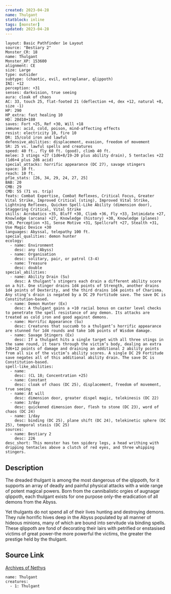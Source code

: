 ```yaml
---
created: 2023-04-28
name: Thulgant
statblock: inline
tags: [monster]
updated: 2023-04-28
---
```

```statblock
layout: Basic Pathfinder 1e Layout
source: "Bestiary 2"
Monster_CR: 18
name: Thulgant
Monster_XP: 153600
alignment: CE
size: Large
type: outsider
subtype: (chaotic, evil, extraplanar, qlippoth)
INI: +12
perception: +31
senses: darkvision, true seeing
aura: cloak of chaos
AC: 33, touch 25, flat-footed 21 (deflection +4, dex +12, natural +8, size -1)
HP: 290
HP_extra: fast healing 10
HD: 20d10+180
saves: Fort +25, Ref +30, Will +18
immune: acid, cold, poison, mind-affecting effects
resist: electricity 10, fire 10
DR: 15/cold iron and lawful
defensive_abilities: displacement, evasion, freedom of movement
SR: 25 vs. lawful spells and creatures
speed: 40 ft., fly 60 ft. (good), climb 40 ft.
melee: 3 stings +27 (1d6+8/19-20 plus ability drain), 5 tentacles +22 (1d6+4 plus 2d6 acid)
special_attacks: horrific appearance (DC 27), savage stingers
space: 10 ft.
reach: 10 ft.
pf1e_stats: [26, 34, 29, 24, 27, 25]
BAB: 20
CMB: 29
CMD: 55 (71 vs. trip)
feats: Combat Expertise, Combat Reflexes, Critical Focus, Greater Vital Strike, Improved Critical (sting), Improved Vital Strike, Lightning Reflexes, Quicken Spell-Like Ability (dimension door), Staggering Critical, Vital Strike
skills: Acrobatics +35, Bluff +30, Climb +36, Fly +33, Intimidate +27, Knowledge (arcana) +27, Knowledge (history) +30, Knowledge (planes) +30, Perception +31, Sense Motive +31, Spellcraft +27, Stealth +31, Use Magic Device +30
languages: Abyssal, telepathy 100 ft.
special_qualities: demon hunter
ecology:
  - name: Environment
    desc: any (Abyss)
  - name: Organisation
    desc: solitary, pair, or patrol (3-4)
  - name: Treasure
    desc: double
special_abilities:
  - name: Ability Drain (Su)
    desc: A thulgant’s stingers each drain a different ability score on a hit. One stinger drains 1d4 points of Strength, another drains 1d4 points of Dexterity, and the third drains 1d4 points of Charisma. Any sting’s drain is negated by a DC 29 Fortitude save. The save DC is Constitution-based.
  - name: Demon Hunter (Ex)
    desc: A thulgant gains a +10 racial bonus on caster level checks to penetrate the spell resistance of any demon. Its attacks are treated as cold iron and good against demons.
  - name: Horrific Appearance (Su)
    desc: Creatures that succumb to a thulgant’s horrific appearance are stunned for 1d4 rounds and take 1d6 points of Wisdom damage.
  - name: Savage Stingers (Ex)
    desc: If a thulgant hits a single target with all three stings in the same round, it tears through the victim’s body, dealing an extra 3d6+12 points of damage and draining an additional 2 ability points from all six of the victim’s ability scores. A single DC 29 Fortitude save negates all of this additional ability drain. The save DC is Constitution-based.
spell-like_abilities:
  - name:
    desc: (CL 18; Concentration +25)
  - name: Constant
    desc: cloak of chaos (DC 25), displacement, freedom of movement, true seeing
  - name: At will
    desc: dimension door, greater dispel magic, telekinesis (DC 22)
  - name: 3/day
    desc: quickened dimension door, flesh to stone (DC 23), word of chaos (DC 24)
  - name: 1/day
    desc: binding (DC 25), plane shift (DC 24), telekinetic sphere (DC 25), temporal stasis (DC 25)
sources:
  - name: Bestiary 2
    desc: 226
desc_short: This monster has ten spidery legs, a head writhing with dripping tentacles above a clutch of red eyes, and three whipping stingers.
```
## Description
The dreaded thulgant is among the most dangerous of the qlippoth, for it supports an array of deadly and painful physical attacks with a wide range of potent magical powers. Born from the cannibalistic orgies of augnagar qlippoth, each thulgant exists for one purpose only-the eradication of all demons from the Abyss.

Yet thulgants do not spend all of their lives hunting and destroying demons. They rule horrific hives deep in the Abyss populated by all manner of hideous minions, many of which are bound into servitude via binding spells. These qlippoth are fond of decorating their lairs with petrified or enstasised victims of great power-the more powerful the victims, the greater the prestige held by the thulgant.
## Source Link
[Archives of Nethys](https://aonprd.com/MonsterDisplay.aspx?ItemName=Thulgant)
```encounter-table
name: Thulgant
creatures:
  - 1: Thulgant
```
